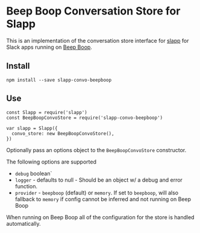Beep Boop Conversation Store for Slapp
===========================================

This is an implementation of the conversation store interface for 
[slapp](https://github.com/BeepBoopHQ/slapp) for Slack apps running on
[Beep Boop](https://beepboophq.com).

## Install

```
npm install --save slapp-convo-beepboop
```

## Use

```
const Slapp = require('slapp')
const BeepBoopConvoStore = require('slapp-convo-beepboop')

var slapp = Slapp({
  convo_store: new BeepBoopConvoStore(),
})
```

Optionally pass an options object to the `BeepBoopConvoStore` constructor.

The following options are supported
- `debug` boolean`
- `logger` - defaults to null - Should be an object w/ a debug and error function.
- `provider` - `beepboop` (default) or `memory`. If set to `beepboop`, will also fallback to `memory` if config cannot be inferred and not running on Beep Boop

When running on Beep Boop all of the configuration for the store is handled automatically.

